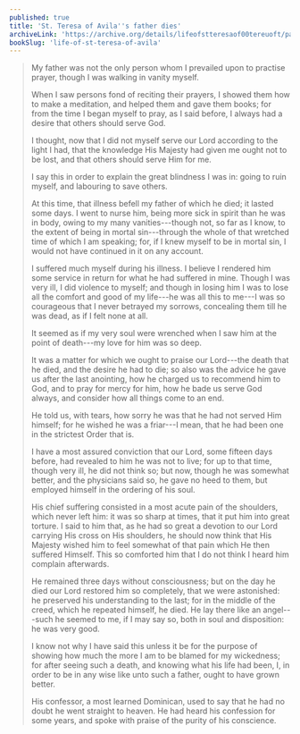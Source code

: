 ```yaml
---
published: true
title: 'St. Teresa of Avila''s father dies'
archiveLink: 'https://archive.org/details/lifeofstteresaof00tereuoft/page/50?view=theater'
bookSlug: 'life-of-st-teresa-of-avila'
---
```


> My father was not the only person whom I prevailed upon to practise prayer, though I was walking in vanity myself.
>
> When I saw persons fond of reciting their prayers, I showed them how to make a meditation, and helped them and gave them books; for from the time I began myself to pray, as I said before, I always had a desire that others should serve God.
>
> I thought, now that I did not myself serve our Lord according to the light I had, that the knowledge His Majesty had given me ought not to be lost, and that others should serve Him for me.
>
> I say this in order to explain the great blindness I was in: going to ruin myself, and labouring to save others.
>
> At this time, that illness befell my father of which he died; it lasted some days. I went to nurse him, being more sick in spirit than he was in body, owing to my many vanities---though not, so far as I know, to the extent of being in mortal sin---through the whole of that wretched time of which I am speaking; for, if I knew myself to be in mortal sin, I would not have continued in it on any account.
>
> I suffered much myself during his illness. I believe I rendered him some service in return for what he had suffered in mine. Though I was very ill, I did violence to myself; and though in losing him I was to lose all the comfort and good of my life---he was all this to me---I was so courageous that I never betrayed my sorrows, concealing them till he was dead, as if I felt none at all.
>
> It seemed as if my very soul were wrenched when I saw him at the point of death---my love for him was so deep.
>
> It was a matter for which we ought to praise our Lord---the death that he died, and the desire he had to die; so also was the advice he gave us after the last anointing, how he charged us to recommend him to God, and to pray for mercy for him, how he bade us serve God always, and consider how all things come to an end.
>
> He told us, with tears, how sorry he was that he had not served Him himself; for he wished he was a friar---I mean, that he had been one in the strictest Order that is.
>
> I have a most assured conviction that our Lord, some fifteen days before, had revealed to him he was not to live; for up to that time, though very ill, he did not think so; but now, though he was somewhat better, and the physicians said so, he gave no heed to them, but employed himself in the ordering of his soul.
>
> His chief suffering consisted in a most acute pain of the shoulders, which never left him: it was so sharp at times, that it put him into great torture. I said to him that, as he had so great a devotion to our Lord carrying His cross on His shoulders, he should now think that His Majesty wished him to feel somewhat of that pain which He then suffered Himself. This so comforted him that I do not think I heard him complain afterwards.
>
> He remained three days without consciousness; but on the day he died our Lord restored him so completely, that we were astonished: he preserved his understanding to the last; for in the middle of the creed, which he repeated himself, he died. He lay there like an angel---such he seemed to me, if I may say so, both in soul and disposition: he was very good.
>
> I know not why I have said this unless it be for the purpose of showing how much the more I am to be blamed for my wickedness; for after seeing such a death, and knowing what his life had been, I, in order to be in any wise like unto such a father, ought to have grown better.
>
> His confessor, a most learned Dominican, used to say that he had no doubt he went straight to heaven. He had heard his confession for some years, and spoke with praise of the purity of his conscience.